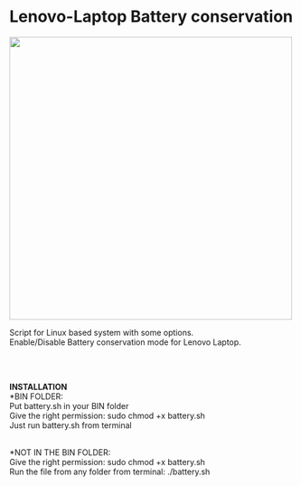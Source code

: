 # Lenovo-Laptop Battery conservation
<img src="https://repository-images.githubusercontent.com/320591604/62503b80-3ba5-11eb-8a54-fd21eb4b5524" width=500>


Script for Linux based system with some options.
<br>
Enable/Disable Battery conservation mode for Lenovo Laptop.

<br><br>


<b>INSTALLATION</b>
<br>
*BIN FOLDER:<br>
Put battery.sh in your BIN folder
<br>
Give the right permission:
sudo chmod +x battery.sh
 <br>
Just run battery.sh from terminal
<br><br>

*NOT IN THE BIN FOLDER:<br>
Give the right permission:
sudo chmod +x battery.sh
<br>
Run the file from any folder from terminal:
./battery.sh
